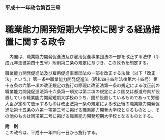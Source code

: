 ### 平成十一年政令第百三号  
# 職業能力開発短期大学校に関する経過措置に関する政令  
　内閣は、職業能力開発促進法及び雇用促進事業団法の一部を改正する法律（平成九年法律第四十五号）附則第二条の規定に基づき、この政令を制定する。  
  
職業能力開発促進法及び雇用促進事業団法の一部を改正する法律（以下「改正法」という。）第一条中職業能力開発促進法（昭和四十四年法律第六十四号）第十五条の六第一項の改正規定の施行の際現に改正法第一条の規定による改正前の職業能力開発促進法第十六条第一項又は第二項の規定により国又は都道府県が設置している職業能力開発短期大学校のうち、国が設置しているものであって労働大臣が定めて告示するものは改正法第一条の規定による改正後の職業能力開発促進法第十五条の六第一項第三号に掲げる職業能力開発大学校となるものとし、その他のものは同項第二号に掲げる職業能力開発短期大学校となるものとする。  
  
**附　則**  
この政令は、平成十一年四月一日から施行する。  
  
